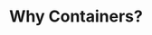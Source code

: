 ---
docType: "Course"
title: "1. Why Containers?"
description: "This section provides an introduction to containers, their architecture, and how they are used in modern software development."
lectures: 4
courseTitle: "Why Containers?"
themeColor: "#00B39F"
order: 1
cardImage: ""
toc:
  [
    "experience-we-want-to-change",
    "new-ideas-and-concepts",
    "container-benefits",
    "history-of-application-deployments",
  ]
---